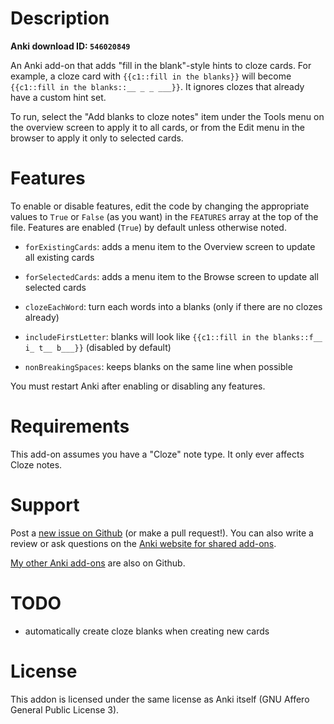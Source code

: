 # Description

**Anki download ID: `546020849`**

An Anki add-on that adds "fill in the blank"-style hints to cloze cards. For
example, a cloze card with `{{c1::fill in the blanks}}` will become
`{{c1::fill in the blanks::__ _ _ ___}}`. It ignores clozes that already have
a custom hint set.

To run, select the "Add blanks to cloze notes" item under the Tools menu on the
overview screen to apply it to all cards, or from the Edit menu in the browser
to apply it only to selected cards.

# Features

To enable or disable features, edit the code by changing the appropriate values
to `True` or `False` (as you want) in the `FEATURES` array at the top of the
file. Features are enabled (`True`) by default unless otherwise noted.

 * `forExistingCards`: adds a menu item to the Overview screen to update all existing cards
 * `forSelectedCards`: adds a menu item to the Browse screen to update all selected cards

 * `clozeEachWord`: turn each words into a blanks (only if there are no clozes already)
 * `includeFirstLetter`: blanks will look like `{{c1::fill in the blanks::f__ i_ t__ b___}}` (disabled by default)
 * `nonBreakingSpaces`: keeps blanks on the same line when possible

You must restart Anki after enabling or disabling any features.

# Requirements

This add-on assumes you have a "Cloze" note type. It only ever affects Cloze notes.

# Support

Post a [new issue on Github](https://github.com/Arthaey/anki-cloze-blanks/issues/new)
(or make a pull request!). You can also write a review or ask questions on the
[Anki website for shared add-ons](https://ankiweb.net/shared/info/546020849).

[My other Anki add-ons](https://github.com/search?q=user%3AArthaey+anki)
are also on Github.

# TODO

- automatically create cloze blanks when creating new cards

# License

This addon is licensed under the same license as Anki itself (GNU Affero General
Public License 3).
